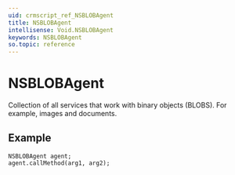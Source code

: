 ```yaml
---
uid: crmscript_ref_NSBLOBAgent
title: NSBLOBAgent
intellisense: Void.NSBLOBAgent
keywords: NSBLOBAgent
so.topic: reference
---
```


# NSBLOBAgent

Collection of all services that work with binary objects (BLOBS). For example, images and documents.

## Example

```crmscript
NSBLOBAgent agent;
agent.callMethod(arg1, arg2);
```
